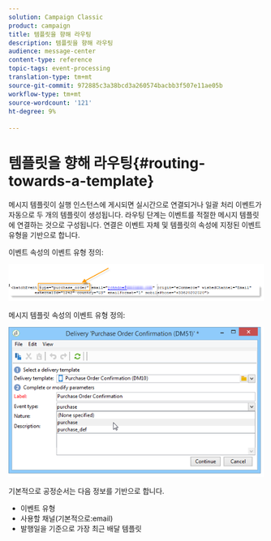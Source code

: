 ```yaml
---
solution: Campaign Classic
product: campaign
title: 템플릿을 향해 라우팅
description: 템플릿을 향해 라우팅
audience: message-center
content-type: reference
topic-tags: event-processing
translation-type: tm+mt
source-git-commit: 972885c3a38bcd3a260574bacbb3f507e11ae05b
workflow-type: tm+mt
source-wordcount: '121'
ht-degree: 9%

---
```



# 템플릿을 향해 라우팅{#routing-towards-a-template}

메시지 템플릿이 실행 인스턴스에 게시되면 실시간으로 연결되거나 일괄 처리 이벤트가 자동으로 두 개의 템플릿이 생성됩니다. 라우팅 단계는 이벤트를 적절한 메시지 템플릿에 연결하는 것으로 구성됩니다. 연결은 이벤트 자체 및 템플릿의 속성에 지정된 이벤트 유형을 기반으로 합니다.

이벤트 속성의 이벤트 유형 정의:

![](assets/messagecenter_event_type_001.png)

메시지 템플릿 속성의 이벤트 유형 정의:

![](assets/messagecenter_event_type_002.png)

기본적으로 공정순서는 다음 정보를 기반으로 합니다.

* 이벤트 유형
* 사용할 채널(기본적으로:email)
* 발행일을 기준으로 가장 최근 배달 템플릿
